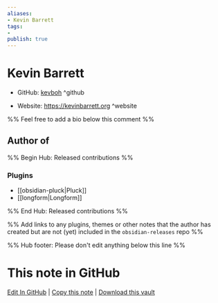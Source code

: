 ```yaml
---
aliases:
- Kevin Barrett
tags:
- 
publish: true
---
```


# Kevin Barrett

- GitHub: [kevboh](https://github.com/kevboh/) ^github
<!-- - Discord: `@` ^discord-->
- Website: <https://kevinbarrett.org> ^website
<!-- - [[Publish sites|Publish site]]: ^publish-->

%% Feel free to add a bio below this comment %%


## Author of

%% Begin Hub: Released contributions %%
### Plugins
- [[obsidian-pluck|Pluck]]
- [[longform|Longform]]

%% End Hub: Released contributions %%

%% Add links to any plugins, themes or other notes that the author has created but are not (yet) included in the `obsidian-releases` repo %%

<!--
### Unlisted plugins
-->

<!--
### Others
-->

<!--
## Sponsor this author

- [[GitHub sponsors]]: [Sponsor @kevboh on GitHub Sponsors](https://github.com/sponsors/kevboh) ^github-sponsor
- [[Buy me a coffee]]: ^buy-me-a-coffee
- [[PayPal]]: ^paypal
- [[Patreon]]: ^patreon

-->

<!--
## Follow this author
-->

<!-- - [[YouTube Channels|On YouTube]]: <https://> ^youtube-->
<!-- - Twitter: <https://> ^twitter-->
<!-- - ... -->

%% Hub footer: Please don't edit anything below this line %%

# This note in GitHub

<span class="git-footer">[Edit In GitHub](https://github.dev/obsidian-community/obsidian-hub/blob/main/01%20-%20Community/People/kevboh.md "git-hub-edit-note") | [Copy this note](https://raw.githubusercontent.com/obsidian-community/obsidian-hub/main/01%20-%20Community/People/kevboh.md "git-hub-copy-note") | [Download this vault](https://github.com/obsidian-community/obsidian-hub/archive/refs/heads/main.zip "git-hub-download-vault") </span>
